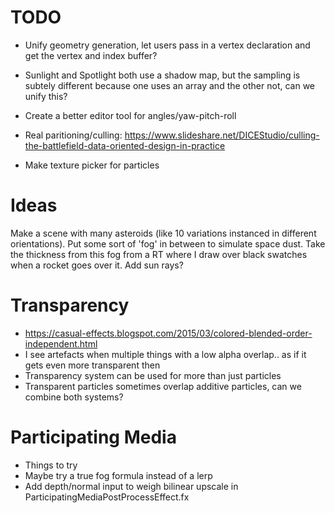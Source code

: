 # TODO

- Unify geometry generation, let users pass in a vertex declaration and get the vertex and index buffer?

- Sunlight and Spotlight both use a shadow map, but the sampling is subtely different because one uses an array and the other not, can we unify this?

- Create a better editor tool for angles/yaw-pitch-roll

- Real paritioning/culling: https://www.slideshare.net/DICEStudio/culling-the-battlefield-data-oriented-design-in-practice

- Make texture picker for particles

# Ideas

Make a scene with many asteroids (like 10 variations instanced in different orientations). Put some sort of 'fog' in between to simulate space dust. Take the thickness from this fog from a RT where I draw over black swatches when a rocket goes over it. Add sun rays?

# Transparency
- https://casual-effects.blogspot.com/2015/03/colored-blended-order-independent.html
- I see artefacts when multiple things with a low alpha overlap.. as if it gets even more transparent then
- Transparency system can be used for more than just particles
- Transparent particles sometimes overlap additive particles, can we combine both systems?

# Participating Media
- Things to try
- Maybe try a true fog formula instead of a lerp
- Add depth/normal input to weigh bilinear upscale in ParticipatingMediaPostProcessEffect.fx